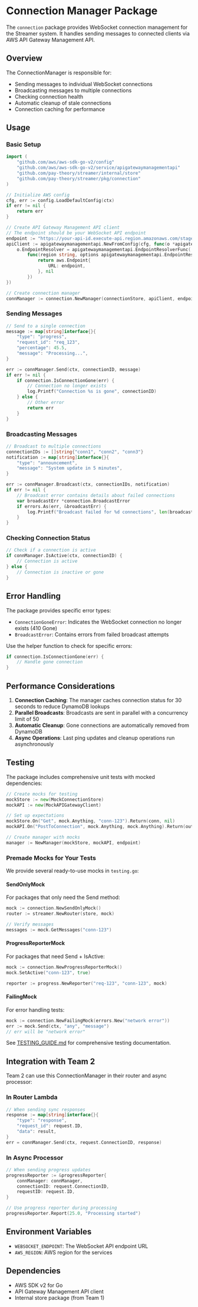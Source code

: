 # Connection Manager Package

The `connection` package provides WebSocket connection management for the Streamer system. It handles sending messages to connected clients via AWS API Gateway Management API.

## Overview

The ConnectionManager is responsible for:
- Sending messages to individual WebSocket connections
- Broadcasting messages to multiple connections
- Checking connection health
- Automatic cleanup of stale connections
- Connection caching for performance

## Usage

### Basic Setup

```go
import (
    "github.com/aws/aws-sdk-go-v2/config"
    "github.com/aws/aws-sdk-go-v2/service/apigatewaymanagementapi"
    "github.com/pay-theory/streamer/internal/store"
    "github.com/pay-theory/streamer/pkg/connection"
)

// Initialize AWS config
cfg, err := config.LoadDefaultConfig(ctx)
if err != nil {
    return err
}

// Create API Gateway Management API client
// The endpoint should be your WebSocket API endpoint
endpoint := "https://your-api-id.execute-api.region.amazonaws.com/stage"
apiClient := apigatewaymanagementapi.NewFromConfig(cfg, func(o *apigatewaymanagementapi.Options) {
    o.EndpointResolver = apigatewaymanagementapi.EndpointResolverFunc(
        func(region string, options apigatewaymanagementapi.EndpointResolverOptions) (aws.Endpoint, error) {
            return aws.Endpoint{
                URL: endpoint,
            }, nil
        })
})

// Create connection manager
connManager := connection.NewManager(connectionStore, apiClient, endpoint)
```

### Sending Messages

```go
// Send to a single connection
message := map[string]interface{}{
    "type": "progress",
    "request_id": "req_123",
    "percentage": 45.5,
    "message": "Processing...",
}

err := connManager.Send(ctx, connectionID, message)
if err != nil {
    if connection.IsConnectionGone(err) {
        // Connection no longer exists
        log.Printf("Connection %s is gone", connectionID)
    } else {
        // Other error
        return err
    }
}
```

### Broadcasting Messages

```go
// Broadcast to multiple connections
connectionIDs := []string{"conn1", "conn2", "conn3"}
notification := map[string]interface{}{
    "type": "announcement",
    "message": "System update in 5 minutes",
}

err := connManager.Broadcast(ctx, connectionIDs, notification)
if err != nil {
    // Broadcast error contains details about failed connections
    var broadcastErr *connection.BroadcastError
    if errors.As(err, &broadcastErr) {
        log.Printf("Broadcast failed for %d connections", len(broadcastErr.Errors))
    }
}
```

### Checking Connection Status

```go
// Check if a connection is active
if connManager.IsActive(ctx, connectionID) {
    // Connection is active
} else {
    // Connection is inactive or gone
}
```

## Error Handling

The package provides specific error types:

- `ConnectionGoneError`: Indicates the WebSocket connection no longer exists (410 Gone)
- `BroadcastError`: Contains errors from failed broadcast attempts

Use the helper function to check for specific errors:

```go
if connection.IsConnectionGone(err) {
    // Handle gone connection
}
```

## Performance Considerations

1. **Connection Caching**: The manager caches connection status for 30 seconds to reduce DynamoDB lookups
2. **Parallel Broadcasts**: Broadcasts are sent in parallel with a concurrency limit of 50
3. **Automatic Cleanup**: Gone connections are automatically removed from DynamoDB
4. **Async Operations**: Last ping updates and cleanup operations run asynchronously

## Testing

The package includes comprehensive unit tests with mocked dependencies:

```go
// Create mocks for testing
mockStore := new(MockConnectionStore)
mockAPI := new(MockAPIGatewayClient)

// Set up expectations
mockStore.On("Get", mock.Anything, "conn-123").Return(conn, nil)
mockAPI.On("PostToConnection", mock.Anything, mock.Anything).Return(output, nil)

// Create manager with mocks
manager := NewManager(mockStore, mockAPI, endpoint)
```

### Premade Mocks for Your Tests

We provide several ready-to-use mocks in `testing.go`:

#### SendOnlyMock
For packages that only need the Send method:
```go
mock := connection.NewSendOnlyMock()
router := streamer.NewRouter(store, mock)

// Verify messages
messages := mock.GetMessages("conn-123")
```

#### ProgressReporterMock  
For packages that need Send + IsActive:
```go
mock := connection.NewProgressReporterMock()
mock.SetActive("conn-123", true)

reporter := progress.NewReporter("req-123", "conn-123", mock)
```

#### FailingMock
For error handling tests:
```go
mock := connection.NewFailingMock(errors.New("network error"))
err := mock.Send(ctx, "any", "message")
// err will be "network error"
```

See [TESTING_GUIDE.md](TESTING_GUIDE.md) for comprehensive testing documentation.

## Integration with Team 2

Team 2 can use this ConnectionManager in their router and async processor:

### In Router Lambda
```go
// When sending sync responses
response := map[string]interface{}{
    "type": "response",
    "request_id": request.ID,
    "data": result,
}
err = connManager.Send(ctx, request.ConnectionID, response)
```

### In Async Processor
```go
// When sending progress updates
progressReporter := &progressReporter{
    connManager: connManager,
    connectionID: request.ConnectionID,
    requestID: request.ID,
}

// Use progress reporter during processing
progressReporter.Report(25.0, "Processing started")
```

## Environment Variables

- `WEBSOCKET_ENDPOINT`: The WebSocket API endpoint URL
- `AWS_REGION`: AWS region for the services

## Dependencies

- AWS SDK v2 for Go
- API Gateway Management API client
- Internal store package (from Team 1) 